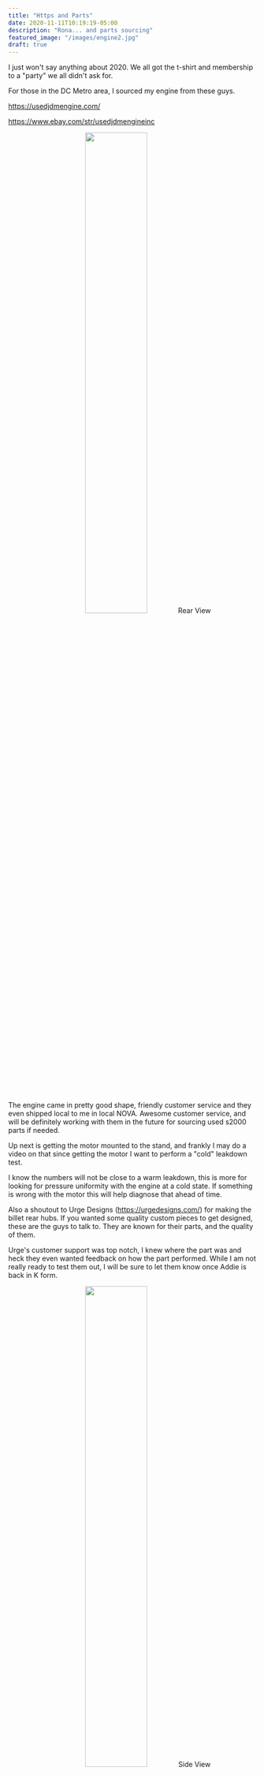 ```yaml
---
title: "Https and Parts"
date: 2020-11-11T10:19:19-05:00
description: "Rona... and parts sourcing"
featured_image: "/images/engine2.jpg"
draft: true
---
```


I just won't say anything about 2020. We all got the t-shirt and membership to
a "party" we all didn't ask for.

For those in the DC Metro area, I sourced my engine from these guys.

https://usedjdmengine.com/

https://www.ebay.com/str/usedjdmengineinc

<p align="center"> <img src="/images/engine2.jpg" style="width:50%;">Rear View</p>

The engine came in pretty good shape, friendly customer service and they even shipped
local to me in local NOVA. Awesome customer service, and will be definitely working
with them in the future for sourcing used s2000 parts if needed.

Up next is getting the motor mounted to the stand, and frankly I may do a video
on that since getting the motor I want to perform a "cold" leakdown test.

I know the numbers will not be close to a warm leakdown, this is more for looking
for pressure uniformity with the engine at a cold state. If something is wrong
with the motor this will help diagnose that ahead of time.

Also a shoutout to Urge Designs (https://urgedesigns.com/) for making the billet rear hubs.
If you wanted some quality custom pieces to get designed, these are the guys to talk
to. They are known for their parts, and the quality of them.

Urge's customer support was top notch, I knew where the part was and heck they
even wanted feedback on how the part performed. While I am not really ready to
test them out, I will be sure to let them know once Addie is back in K form.

<p align="center"> <img src="/images/hub.jpg" style="width:50%;">Side View</p>

Many folks on the k group on facebook have asked for the swap parts list. Soon I
will be able to catalog those parts, and start pulling the motor out.

Before doing that, I want to take Addie for a spin as the final time with the
f20c is near.

Future updates will leverage youtube for speed and ease of blogging.

Speaking of which check us out at our [OSMS Youtube Channel](https://youtube.com/user/shdobxr1)
